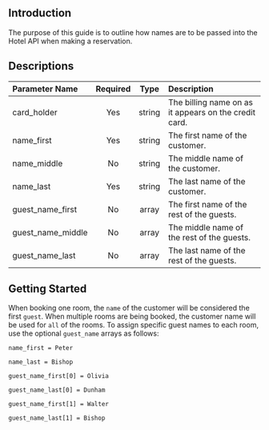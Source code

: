 ## Introduction
The purpose of this guide is to outline how names are to be passed into the Hotel API when making a reservation.

## Descriptions
|    Parameter Name 	|       Required    	|       Type    	|       Description                                      |
|:--------------------- |:---------------------:|:-----------------:|:-------------------------------------------------------|
| card_holder	        |   Yes                 |   string          |	The billing name on as it appears on the credit card.|
| name_first	        |   Yes                 |	string          |	The first name of the customer.                      |
| name_middle	        |   No                  |	string          |	The middle name of the customer.                     |
| name_last	            |   Yes                 |	string          |	The last name of the customer.                       |
| guest_name_first	    |   No                  |	array	        |   The first name of the rest of the guests.            |
| guest_name_middle	    |   No                  |	array	        |   The middle name of the rest of the guests.           |
| guest_name_last	    |   No                  |	array           |	The last name of the rest of the guests.             |

## Getting Started
When booking one room, the `name` of the customer will be considered the first `guest`. 
When multiple rooms are being booked, the customer name will be used for `all` of the rooms.
To assign specific guest names to each room, use the optional `guest_name` arrays as follows:

`name_first = Peter`

`name_last = Bishop`

`guest_name_first[0] = Olivia`

`guest_name_last[0] = Dunham`

`guest_name_first[1] = Walter`

`guest_name_last[1] = Bishop`



